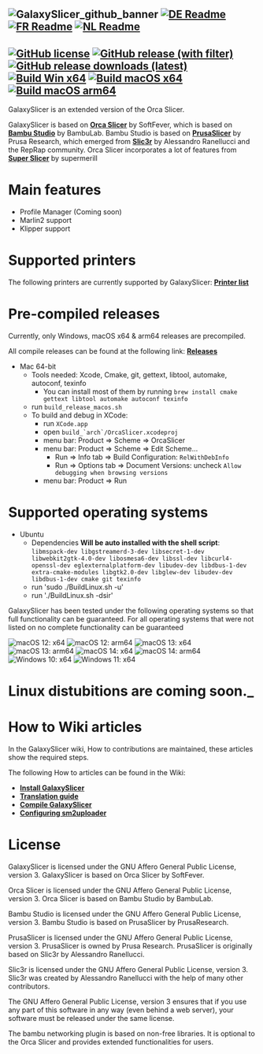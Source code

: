 ![GalaxySlicer_github_banner](https://github.com/fr3ak2402/GalaxySlicer/assets/96239814/31a440c6-fa99-42f0-af4a-f8589d34dfb8)
[![DE Readme](https://img.shields.io/badge/Readme-%23693A71?style=flat-square&label=DE)](https://github.com/fr3ak2402/GalaxySlicer/blob/main/.github/readmes/README.de_DE.md)
[![FR Readme](https://img.shields.io/badge/Readme-%23693A71?style=flat-square&label=FR)](https://github.com/fr3ak2402/GalaxySlicer/blob/dev_9/.github/readmes/README.fr_FR.md)
[![NL Readme](https://img.shields.io/badge/Readme-%23693A71?style=flat-square&label=NL)](https://github.com/fr3ak2402/GalaxySlicer/blob/main/.github/readmes/README.nl_NL.md)
-------------------------------------
[![GitHub license](https://img.shields.io/github/license/Fr3ak2402/GalaxySlicer?style=flat-square&label=License&color=693A71)](https://github.com/fr3ak2402/GalaxySlicer/blob/main/LICENSE.txt)
[![GitHub release (with filter)](https://img.shields.io/github/v/release/fr3ak2402/GalaxySlicer?style=flat-square&label=Version&color=693A71)](https://github.com/fr3ak2402/GalaxySlicer/releases/latest)
[![GitHub release downloads (latest)](https://img.shields.io/github/downloads/Fr3ak2402/GalaxySlicer/latest/total?style=flat-square&label=Downloads&color=%23693A71)](https://github.com/fr3ak2402/GalaxySlicer/releases/latest)
[![Build Win x64](https://img.shields.io/github/actions/workflow/status/Fr3ak2402/GalaxySlicer/build_win_x64.yml?style=flat-square&logo=Windows11&label=Build%20Win%20x64&color=%23693A71)](https://github.com/fr3ak2402/GalaxySlicer/actions/workflows/build_win_x64.yml)
[![Build macOS x64](https://img.shields.io/github/actions/workflow/status/Fr3ak2402/GalaxySlicer/build_macOS_x64.yml?style=flat-square&logo=Apple&label=Build%20macOS%20x64&color=%23693A71)](https://github.com/fr3ak2402/GalaxySlicer/actions/workflows/build_macOS_x64.yml)
[![Build macOS arm64](https://img.shields.io/github/actions/workflow/status/Fr3ak2402/GalaxySlicer/build_macOS_arm64.yml?style=flat-square&logo=Apple&label=Build%20macOS%20arm64&color=%23693A71)](https://github.com/fr3ak2402/GalaxySlicer/actions/workflows/build_macOS_arm64.yml)
-------------------------------------

GalaxySlicer is an extended version of the Orca Slicer.

GalaxySlicer is based on **[Orca Slicer](https://github.com/SoftFever/OrcaSlicer)** by SoftFever, which is based on **[Bambu Studio](https://github.com/bambulab/BambuStudio)** by BambuLab. Bambu Studio is based on **[PrusaSlicer](https://github.com/prusa3d/PrusaSlicer)** by Prusa Research, which emerged from **[Slic3r](https://github.com/Slic3r/Slic3r)** by Alessandro Ranellucci and the RepRap community. Orca Slicer incorporates a lot of features from **[Super Slicer](https://github.com/supermerill/SuperSlicer)** by supermerill

# Main features
- Profile Manager (Coming soon)
- Marlin2 support
- Klipper support

# Supported printers

The following printers are currently supported by GalaxySlicer: **[Printer list](https://github.com/fr3ak2402/GalaxySlicer-Profile-Library/wiki/Supported-printers)**

# Pre-compiled releases
Currently, only Windows, macOS x64 & arm64 releases are precompiled.

All compile releases can be found at the following link: **[Releases](https://github.com/fr3ak2402/GalaxySlicer/releases)**
- Mac 64-bit  
  - Tools needed: Xcode, Cmake, git, gettext, libtool, automake, autoconf, texinfo
      - You can install most of them by running `brew install cmake gettext libtool automake autoconf texinfo`
  - run `build_release_macos.sh`
  - To build and debug in XCode:
      - run `XCode.app`
      - open ``build_`arch`/OrcaSlicer.xcodeproj``
      - menu bar: Product => Scheme => OrcaSlicer
      - menu bar: Product => Scheme => Edit Scheme...
          - Run => Info tab => Build Configuration: `RelWithDebInfo`
          - Run => Options tab => Document Versions: uncheck `Allow debugging when browsing versions`
      - menu bar: Product => Run

# Supported operating systems
- Ubuntu 
  - Dependencies **Will be auto installed with the shell script**: `libmspack-dev libgstreamerd-3-dev libsecret-1-dev libwebkit2gtk-4.0-dev libosmesa6-dev libssl-dev libcurl4-openssl-dev eglexternalplatform-dev libudev-dev libdbus-1-dev extra-cmake-modules libgtk2.0-dev libglew-dev libudev-dev libdbus-1-dev cmake git texinfo`
  - run 'sudo ./BuildLinux.sh -u'
  - run './BuildLinux.sh -dsir'

GalaxySlicer has been tested under the following operating systems so that full functionality can be guaranteed. For all operating systems that were not listed on no complete functionality can be guaranteed

![macOS 12: x64](https://img.shields.io/badge/Apple-x64-blue?style=flat-square&logo=Apple&label=macOS%2012&labelColor=black&color=gray)
![macOS 12: arm64](https://img.shields.io/badge/Apple-arm64-blue?style=flat-square&logo=Apple&label=macOS%2012&labelColor=black&color=gray)
![macOS 13: x64](https://img.shields.io/badge/Apple-x64-blue?style=flat-square&logo=Apple&label=macOS%2013&labelColor=black&color=gray)
![macOS 13: arm64](https://img.shields.io/badge/Apple-arm64-blue?style=flat-square&logo=Apple&label=macOS%2013&labelColor=black&color=gray)
![macOS 14: x64](https://img.shields.io/badge/Apple-x64-blue?style=flat-square&logo=Apple&label=macOS%2014&labelColor=black&color=gray)
![macOS 14: arm64](https://img.shields.io/badge/Apple-arm64-blue?style=flat-square&logo=Apple&label=macOS%2014&labelColor=black&color=gray)
![Windows 10: x64](https://img.shields.io/badge/Windows-x64-blue?style=flat-square&logo=Windows10&label=Windows%2010&labelColor=blue&color=gray)
![Windows 11: x64](https://img.shields.io/badge/Windows-x64-blue?style=flat-square&logo=Windows11&label=Windows%2011&labelColor=blue&color=gray)

# Linux distubitions are coming soon._

# How to Wiki articles
In the GalaxySlicer wiki, How to contributions are maintained, these articles show the required steps. 

The following How to articles can be found in the Wiki:

* **[Install GalaxySlicer](https://github.com/fr3ak2402/GalaxySlicer/wiki/Install-GalaxySlicer)**
* **[Translation guide](https://github.com/fr3ak2402/GalaxySlicer/wiki/Translation-guide)**
* **[Compile GalaxySlicer](https://github.com/fr3ak2402/GalaxySlicer/wiki/Compile-GalaxySlicer)**
* **[Configuring sm2uploader](https://github.com/fr3ak2402/GalaxySlicer/wiki/Configuring-sm2uploader)**

# License
GalaxySlicer is licensed under the GNU Affero General Public License, version 3. GalaxySlicer is based on Orca Slicer by SoftFever.

Orca Slicer is licensed under the GNU Affero General Public License, version 3. Orca Slicer is based on Bambu Studio by BambuLab.

Bambu Studio is licensed under the GNU Affero General Public License, version 3. Bambu Studio is based on PrusaSlicer by PrusaResearch.

PrusaSlicer is licensed under the GNU Affero General Public License, version 3. PrusaSlicer is owned by Prusa Research. PrusaSlicer is originally based on Slic3r by Alessandro Ranellucci.

Slic3r is licensed under the GNU Affero General Public License, version 3. Slic3r was created by Alessandro Ranellucci with the help of many other contributors.

The GNU Affero General Public License, version 3 ensures that if you use any part of this software in any way (even behind a web server), your software must be released under the same license.

The bambu networking plugin is based on non-free libraries. It is optional to the Orca Slicer and provides extended functionalities for users.
